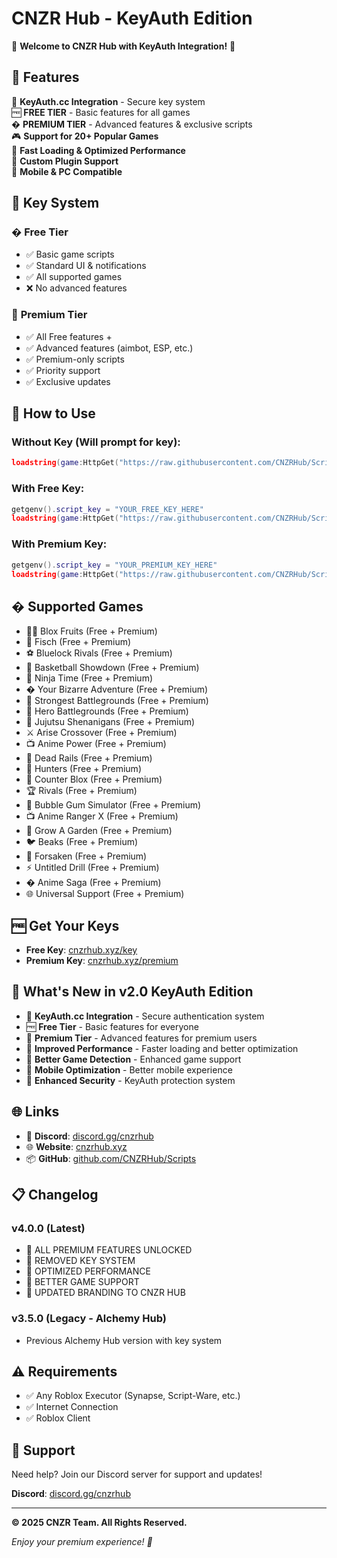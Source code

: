 # CNZR Hub - KeyAuth Edition

🌟 **Welcome to CNZR Hub with KeyAuth Integration!** 🌟

## 🎯 Features

🔑 **KeyAuth.cc Integration** - Secure key system  
🆓 **FREE TIER** - Basic features for all games  
� **PREMIUM TIER** - Advanced features & exclusive scripts  
🎮 **Support for 20+ Popular Games**  
🚀 **Fast Loading & Optimized Performance**  
🔧 **Custom Plugin Support**  
📱 **Mobile & PC Compatible**  

## 🔑 Key System

### � **Free Tier**
- ✅ Basic game scripts
- ✅ Standard UI & notifications  
- ✅ All supported games
- ❌ No advanced features

### 💎 **Premium Tier**
- ✅ All Free features +
- ✅ Advanced features (aimbot, ESP, etc.)
- ✅ Premium-only scripts
- ✅ Priority support
- ✅ Exclusive updates

## 🚀 How to Use

### Without Key (Will prompt for key):
```lua
loadstring(game:HttpGet("https://raw.githubusercontent.com/CNZRHub/Scripts/main/gateway.luau"))()
```

### With Free Key:
```lua
getgenv().script_key = "YOUR_FREE_KEY_HERE"
loadstring(game:HttpGet("https://raw.githubusercontent.com/CNZRHub/Scripts/main/gateway.luau"))()
```

### With Premium Key:
```lua
getgenv().script_key = "YOUR_PREMIUM_KEY_HERE"
loadstring(game:HttpGet("https://raw.githubusercontent.com/CNZRHub/Scripts/main/gateway.luau"))()
```

## � Supported Games

- 🏴‍☠️ Blox Fruits (Free + Premium)
- 🎣 Fisch (Free + Premium)  
- ⚽ Bluelock Rivals (Free + Premium)
- 🏀 Basketball Showdown (Free + Premium)
- 🥷 Ninja Time (Free + Premium)
- � Your Bizarre Adventure (Free + Premium)
- 💪 Strongest Battlegrounds (Free + Premium)
- 🦸 Hero Battlegrounds (Free + Premium)
- 👊 Jujutsu Shenanigans (Free + Premium)
- ⚔️ Arise Crossover (Free + Premium)
- 📺 Anime Power (Free + Premium)
- 🚂 Dead Rails (Free + Premium)
- 🎯 Hunters (Free + Premium)
- 🔫 Counter Blox (Free + Premium)
- 🏆 Rivals (Free + Premium)
- 🫧 Bubble Gum Simulator (Free + Premium)
- 📺 Anime Ranger X (Free + Premium)
- 🌱 Grow A Garden (Free + Premium)
- 🐦 Beaks (Free + Premium)
- 👻 Forsaken (Free + Premium)
- ⚡ Untitled Drill (Free + Premium)
- � Anime Saga (Free + Premium)
- 🌐 Universal Support (Free + Premium)

## 🆓 Get Your Keys

- **Free Key**: [cnzrhub.xyz/key](https://cnzrhub.xyz/key)
- **Premium Key**: [cnzrhub.xyz/premium](https://cnzrhub.xyz/premium)

## 🎨 What's New in v2.0 KeyAuth Edition

- 🔑 **KeyAuth.cc Integration** - Secure authentication system
- 🆓 **Free Tier** - Basic features for everyone
- 💎 **Premium Tier** - Advanced features for premium users
- 🚀 **Improved Performance** - Faster loading and better optimization
- 🎯 **Better Game Detection** - Enhanced game support
- 📱 **Mobile Optimization** - Better mobile experience
- 🔧 **Enhanced Security** - KeyAuth protection system

## 🌐 Links

- 💬 **Discord**: [discord.gg/cnzrhub](https://discord.gg/cnzrhub)
- 🌐 **Website**: [cnzrhub.xyz](https://cnzrhub.xyz)
- 📦 **GitHub**: [github.com/CNZRHub/Scripts](https://github.com/CNZRHub/Scripts)

## 📋 Changelog

### v4.0.0 (Latest)
- 🎁 ALL PREMIUM FEATURES UNLOCKED
- 🔑 REMOVED KEY SYSTEM  
- 🚀 OPTIMIZED PERFORMANCE
- 🎯 BETTER GAME SUPPORT
- 🎨 UPDATED BRANDING TO CNZR HUB

### v3.5.0 (Legacy - Alchemy Hub)
- Previous Alchemy Hub version with key system

## ⚠️ Requirements

- ✅ Any Roblox Executor (Synapse, Script-Ware, etc.)
- ✅ Internet Connection
- ✅ Roblox Client

## 🎯 Support

Need help? Join our Discord server for support and updates!

**Discord**: [discord.gg/cnzrhub](https://discord.gg/cnzrhub)

---

**© 2025 CNZR Team. All Rights Reserved.**

*Enjoy your premium experience! 🌟*
